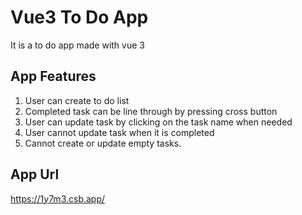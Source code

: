 # Vue3 To Do App

It is a to do app made with vue 3

## App Features

1. User can create to do list
2. Completed task can be line through by pressing cross button
3. User can update task by clicking on the task name when needed
4. User cannot update task when it is completed
5. Cannot create or update empty tasks.

## App Url

https://1y7m3.csb.app/
